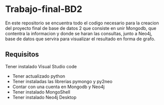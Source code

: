 # Trabajo-final-BD2

En este repositorio se encuentra todo el codigo necesario para la creacion del proyecto final de base de datos 2 que consiste en unir Mongodb, que contentra la informacion y donde se haran las consultas, junto a Neo4j, base de datos que servira para visualizar el
resultado en forma de grafo.

## Requisitos

Tener instalado Visual Studio code
- Tener actualizado python
- Tener instaladas las librerias pymongo y py2neo
- Contar con una cuenta en Mongodb y Neo4j
- Tener instalado MongoShell
- Tener instalado Neo4j Desktop
